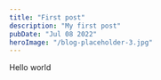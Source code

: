 ```yaml
---
title: "First post"
description: "My first post"
pubDate: "Jul 08 2022"
heroImage: "/blog-placeholder-3.jpg"
---
```


Hello world
